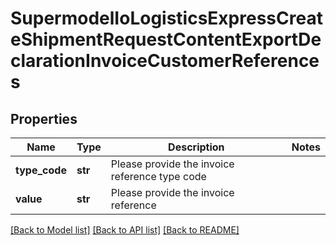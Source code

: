# SupermodelIoLogisticsExpressCreateShipmentRequestContentExportDeclarationInvoiceCustomerReferences

## Properties
Name | Type | Description | Notes
------------ | ------------- | ------------- | -------------
**type_code** | **str** | Please provide the invoice reference type code | 
**value** | **str** | Please provide the invoice reference | 

[[Back to Model list]](../README.md#documentation-for-models) [[Back to API list]](../README.md#documentation-for-api-endpoints) [[Back to README]](../README.md)


